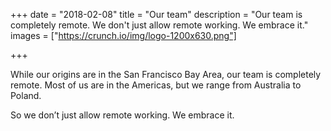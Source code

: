+++
date = "2018-02-08"
title = "Our team"
description = "Our team is completely remote. We don't just allow remote working. We embrace it."
images = ["https://crunch.io/img/logo-1200x630.png"]


+++

While our origins are in the San Francisco Bay Area, our team is completely remote. Most of us are in the Americas, but we range from Australia to Poland.

So we don’t just allow remote working. We embrace it.

